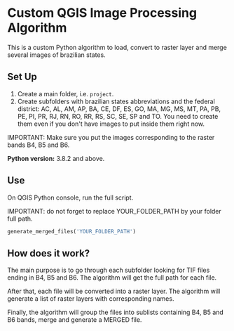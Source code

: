 # Custom QGIS Image Processing Algorithm

This is a custom Python algorithm to load, convert to raster layer and merge several images of brazilian states. 

## Set Up

1. Create a main folder, i.e. `project`. 
2. Create subfolders with brazilian states abbreviations and the federal district: AC, AL, AM, AP, BA, CE, DF, ES, GO, MA, MG, MS, MT, PA, PB, PE, PI, PR, RJ, RN, RO, RR, RS, SC, SE, SP and TO. You need to create them even if you don't have images to put inside them right now.

IMPORTANT: Make sure you put the images corresponding to the raster bands B4, B5 and B6.

**Python version:** 3.8.2 and above.

## Use

On QGIS Python console, run the full script. 

IMPORTANT: do not forget to replace YOUR_FOLDER_PATH by your folder full path. 

```python
generate_merged_files('YOUR_FOLDER_PATH')
```

## How does it work?

The main purpose is to go through each subfolder looking for TIF files ending in B4, B5 and B6. The algorithm will get the full path for each file.

After that, each file will be converted into a raster layer. The algorithm will generate a list of raster layers with corresponding names.

Finally, the algorithm will group the files into sublists containing B4, B5 and B6 bands, merge and generate a MERGED file.
